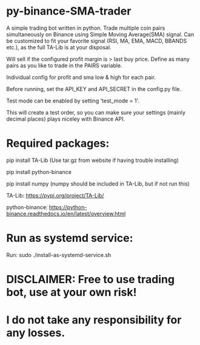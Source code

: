 # py-binance-SMA-trader

A simple trading bot written in python. Trade multiple coin pairs simultaneously on Binance using Simple Moving Average(SMA) signal.
Can be customized to fit your favorite signal (RSI, MA, EMA, MACD, BBANDS etc.), as the full TA-Lib is at your disposal.

Will sell if the configured profit margin is > last buy price.
Define as many pairs as you like to trade in the PAIRS variable.

Individual config for profit and sma low & high for each pair.

Before running, set the API_KEY and API_SECRET in the config.py file.

Test mode can be enabled by setting 'test_mode = 1'.

This will create a test order, so you can make sure your settings (mainly decimal places) plays niceley with Binance API.

# Required packages:

pip install TA-Lib (Use tar.gz from website if having trouble installing)

pip install python-binance

pip install numpy (numpy should be included in TA-Lib, but if not run this)

TA-Lib:
https://pypi.org/project/TA-Lib/

python-binance:
https://python-binance.readthedocs.io/en/latest/overview.html

# Run as systemd service:
Run: sudo ./install-as-systemd-service.sh

# DISCLAIMER: Free to use trading bot, use at your own risk!
# I do not take any responsibility for any losses.
